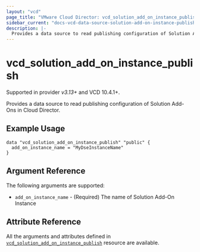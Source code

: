 ```yaml
---
layout: "vcd"
page_title: "VMware Cloud Director: vcd_solution_add_on_instance_publish"
sidebar_current: "docs-vcd-data-source-solution-add-on-instance-publish"
description: |-
  Provides a data source to read publishing configuration of Solution Add-Ons in Cloud Director.
---
```


# vcd\_solution\_add\_on\_instance\_publish

Supported in provider *v3.13+* and VCD 10.4.1+.

Provides a data source to read publishing configuration of Solution Add-Ons in Cloud Director.

## Example Usage

```hcl
data "vcd_solution_add_on_instance_publish" "public" {
  add_on_instance_name = "MyDseInstanceName"
}
```

## Argument Reference

The following arguments are supported:

* `add_on_instance_name` - (Required) The name of Solution Add-On Instance


## Attribute Reference

All the arguments and attributes defined in
[`vcd_solution_add_on_instance_publish`](/providers/vmware/vcd/latest/docs/resources/solution_add_on_instance_publish) resource are
available.